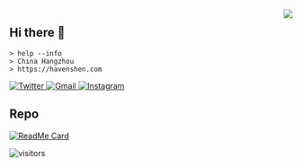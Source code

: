 <!--
**HavenShen/HavenShen** is a ✨ _special_ ✨ repository because its `README.md` (this file) appears on your GitHub profile.

Here are some ideas to get you started:

- 🔭 I’m currently working on ...
- 🌱 I’m currently learning ...
- 👯 I’m looking to collaborate on ...
- 🤔 I’m looking for help with ...
- 💬 Ask me about ...
- 📫 How to reach me: ...
- 😄 Pronouns: ...
- ⚡ Fun fact: ...
-->

<img align="right" src="https://github-readme-stats.vercel.app/api?username=havenshen&show_icons=true&icon_color=FCD765&text_color=FFFFFF&bg_color=79D9CE&hide_title=true&title_color=F19C97&line_height=25&hide=[%22contribs%22,%22prs%22]" />

## Hi there 👋

```shell
> help --info
> China Hangzhou
> https://havenshen.com
```


<a href="https://twitter.com/oussth3boss/" target="_blank">
  <img src="https://img.shields.io/badge/Twitter-%231877F2.svg?&style=flat-square&logo=twitter&logoColor=white&color=79D9CE" alt="Twitter">
</a>
<a href="mailto:havenshen@gmail.com" mailto="havenshen@gmail.com" target="_blank">
  <img src="https://img.shields.io/badge/Gmail-%231877F2.svg?&style=flat-square&logo=gmail&logoColor=white&color=79D9CE" alt="Gmail">
</a>
<a href="https://www.instagram.com/havenshen/" target="_blank">
  <img src="https://img.shields.io/badge/Instagram-%23E4405F.svg?&style=flat-square&logo=instagram&logoColor=white&color=79D9CE" alt="Instagram">
</a>

## Repo

[![ReadMe Card](https://github-readme-stats.vercel.app/api/pin/?username=havenshen&repo=slim-born&show_icons=true&icon_color=FFFFFF&text_color=FFFFFF&bg_color=FCD765&hide_title=true&title_color=FFFFFF)](https://github.com/HavenShen/slim-born)

![visitors](https://visitor-badge.laobi.icu/badge?page_id=HavenShen.HavenShen)
